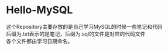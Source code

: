 # Hello-MySQL
这个Repository主要存放的是自己学习MySQL的时候一些笔记和代码  
后缀为\.txt表示的是笔记，后缀为\.sql的文件是对应的代码文件  
各个文件都由学习日期命名。